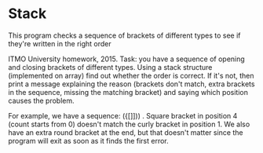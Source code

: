 # Stack
This program checks a sequence of brackets of different types to see if they're written in the right order

ITMO University homework, 2015.
Task: you have a sequence of opening and closing brackets of different types. Using a stack structure (implemented on array) find out whether the order is correct. If it's not, then print a message explaining the reason (brackets don't match, extra brackets in the sequence, missing the matching bracket) and saying which position causes the problem.

For example, we have a sequence: ({[]])) . Square bracket in position 4 (count starts from 0) doesn't match the curly bracket in position 1. We also have an extra round bracket at the end, but that doesn't matter since the program will exit as soon as it finds the first error.

